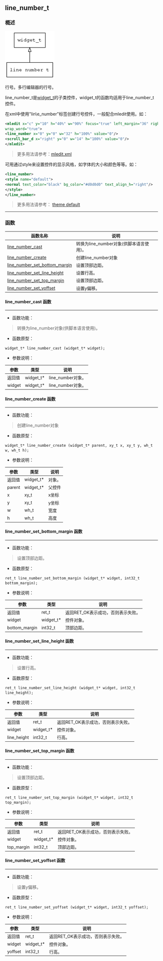 ## line\_number\_t
### 概述
![image](images/line_number_t_0.png)

行号。多行编辑器的行号。

line\_number\_t是[widget\_t](widget_t.md)的子类控件，widget\_t的函数均适用于line\_number\_t控件。

在xml中使用"lin\e_number"标签创建行号控件，一般配合mledit使用。如：

```xml
<mledit x="c" y="10" h="40%" w="90%" focus="true" left_margin="36" right_margin="16"
wrap_word="true">
<line_number x="0" y="0" w="32" h="100%" value="0"/>
<scroll_bar_d x="right" y="0" w="14" h="100%" value="0"/>
</mledit>
```

> 更多用法请参考：[mledit.xml](
https://github.com/zlgopen/awtk/blob/master/design/default/ui/mledit.xml)

可用通过style来设置控件的显示风格，如字体的大小和颜色等等。如：

```xml
<line_number>
<style name="default">
<normal text_color="black" bg_color="#d0d0d0" text_align_h="right"/>
</style>
</line_number>
```

> 更多用法请参考：
[theme default](
https://github.com/zlgopen/awtk/blob/master/design/default/styles/default.xml#L556)
----------------------------------
### 函数
<p id="line_number_t_methods">

| 函数名称 | 说明 | 
| -------- | ------------ | 
| <a href="#line_number_t_line_number_cast">line\_number\_cast</a> | 转换为line_number对象(供脚本语言使用)。 |
| <a href="#line_number_t_line_number_create">line\_number\_create</a> | 创建line_number对象 |
| <a href="#line_number_t_line_number_set_bottom_margin">line\_number\_set\_bottom\_margin</a> | 设置顶部边距。 |
| <a href="#line_number_t_line_number_set_line_height">line\_number\_set\_line\_height</a> | 设置行高。 |
| <a href="#line_number_t_line_number_set_top_margin">line\_number\_set\_top\_margin</a> | 设置顶部边距。 |
| <a href="#line_number_t_line_number_set_yoffset">line\_number\_set\_yoffset</a> | 设置y偏移。 |
#### line\_number\_cast 函数
-----------------------

* 函数功能：

> <p id="line_number_t_line_number_cast">转换为line_number对象(供脚本语言使用)。

* 函数原型：

```
widget_t* line_number_cast (widget_t* widget);
```

* 参数说明：

| 参数 | 类型 | 说明 |
| -------- | ----- | --------- |
| 返回值 | widget\_t* | line\_number对象。 |
| widget | widget\_t* | line\_number对象。 |
#### line\_number\_create 函数
-----------------------

* 函数功能：

> <p id="line_number_t_line_number_create">创建line_number对象

* 函数原型：

```
widget_t* line_number_create (widget_t* parent, xy_t x, xy_t y, wh_t w, wh_t h);
```

* 参数说明：

| 参数 | 类型 | 说明 |
| -------- | ----- | --------- |
| 返回值 | widget\_t* | 对象。 |
| parent | widget\_t* | 父控件 |
| x | xy\_t | x坐标 |
| y | xy\_t | y坐标 |
| w | wh\_t | 宽度 |
| h | wh\_t | 高度 |
#### line\_number\_set\_bottom\_margin 函数
-----------------------

* 函数功能：

> <p id="line_number_t_line_number_set_bottom_margin">设置顶部边距。

* 函数原型：

```
ret_t line_number_set_bottom_margin (widget_t* widget, int32_t bottom_margin);
```

* 参数说明：

| 参数 | 类型 | 说明 |
| -------- | ----- | --------- |
| 返回值 | ret\_t | 返回RET\_OK表示成功，否则表示失败。 |
| widget | widget\_t* | 控件对象。 |
| bottom\_margin | int32\_t | 顶部边距。 |
#### line\_number\_set\_line\_height 函数
-----------------------

* 函数功能：

> <p id="line_number_t_line_number_set_line_height">设置行高。

* 函数原型：

```
ret_t line_number_set_line_height (widget_t* widget, int32_t line_height);
```

* 参数说明：

| 参数 | 类型 | 说明 |
| -------- | ----- | --------- |
| 返回值 | ret\_t | 返回RET\_OK表示成功，否则表示失败。 |
| widget | widget\_t* | 控件对象。 |
| line\_height | int32\_t | 行高。 |
#### line\_number\_set\_top\_margin 函数
-----------------------

* 函数功能：

> <p id="line_number_t_line_number_set_top_margin">设置顶部边距。

* 函数原型：

```
ret_t line_number_set_top_margin (widget_t* widget, int32_t top_margin);
```

* 参数说明：

| 参数 | 类型 | 说明 |
| -------- | ----- | --------- |
| 返回值 | ret\_t | 返回RET\_OK表示成功，否则表示失败。 |
| widget | widget\_t* | 控件对象。 |
| top\_margin | int32\_t | 顶部边距。 |
#### line\_number\_set\_yoffset 函数
-----------------------

* 函数功能：

> <p id="line_number_t_line_number_set_yoffset">设置y偏移。

* 函数原型：

```
ret_t line_number_set_yoffset (widget_t* widget, int32_t yoffset);
```

* 参数说明：

| 参数 | 类型 | 说明 |
| -------- | ----- | --------- |
| 返回值 | ret\_t | 返回RET\_OK表示成功，否则表示失败。 |
| widget | widget\_t* | 控件对象。 |
| yoffset | int32\_t | 行高。 |
